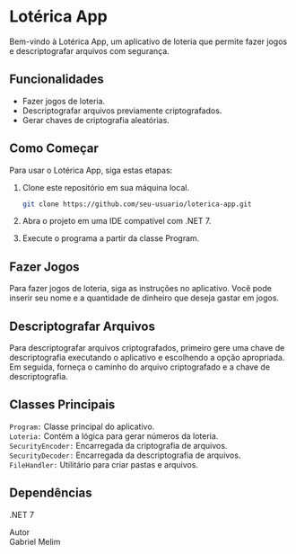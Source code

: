 # Lotérica App

Bem-vindo à Lotérica App, um aplicativo de loteria que permite fazer jogos e descriptografar arquivos com segurança.

## Funcionalidades

- Fazer jogos de loteria.
- Descriptografar arquivos previamente criptografados.
- Gerar chaves de criptografia aleatórias.

## Como Começar

Para usar o Lotérica App, siga estas etapas:

1. Clone este repositório em sua máquina local.

   ```bash
   git clone https://github.com/seu-usuario/loterica-app.git

   
2. Abra o projeto em uma IDE compatível com .NET 7.
3. Execute o programa a partir da classe Program.

## Fazer Jogos
Para fazer jogos de loteria, siga as instruções no aplicativo. Você pode inserir seu nome e a quantidade de dinheiro que deseja gastar em jogos.

## Descriptografar Arquivos
Para descriptografar arquivos criptografados, primeiro gere uma chave de descriptografia executando o aplicativo e escolhendo a opção apropriada. Em seguida, forneça o caminho do arquivo criptografado e a chave de descriptografia.

## Classes Principais
 `Program:` Classe principal do aplicativo.</br>
 `Loteria:` Contém a lógica para gerar números da loteria.</br>
 `SecurityEncoder:` Encarregada da criptografia de arquivos.</br>
 `SecurityDecoder:` Encarregada da descriptografia de arquivos.</br>
 `FileHandler:` Utilitário para criar pastas e arquivos.</br>

## Dependências
.NET 7

Autor</br>
Gabriel Melim
